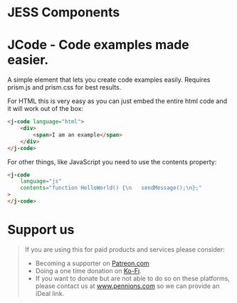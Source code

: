 # JESS Components

# JCode - Code examples made easier.

A simple element that lets you create code examples easily.
Requires prism.js and prism.css for best results.

For HTML this is very easy as you can just embed the entire html code and it will work out of the box:

```html
<j-code language="html">
    <div>
        <span>I am an example</span>
    </div>
</j-code>
```

For other things, like JavaScript you need to use the contents property:

```html
<j-code
    language="js"
    contents="function HelloWorld() {\n   sendMessage();\n};"
>
</j-code>
```


# Support us

> If you are using this for paid products and services please consider:
> - Becoming a supporter on [Patreon.com](https://patreon.com/pennions)
> - Doing a one time donation on [Ko-Fi](https://ko-fi.com/pennions). 
> - If you want to donate but are not able to do so on these platforms, please contact us at www.pennions.com so we can provide an iDeal link.